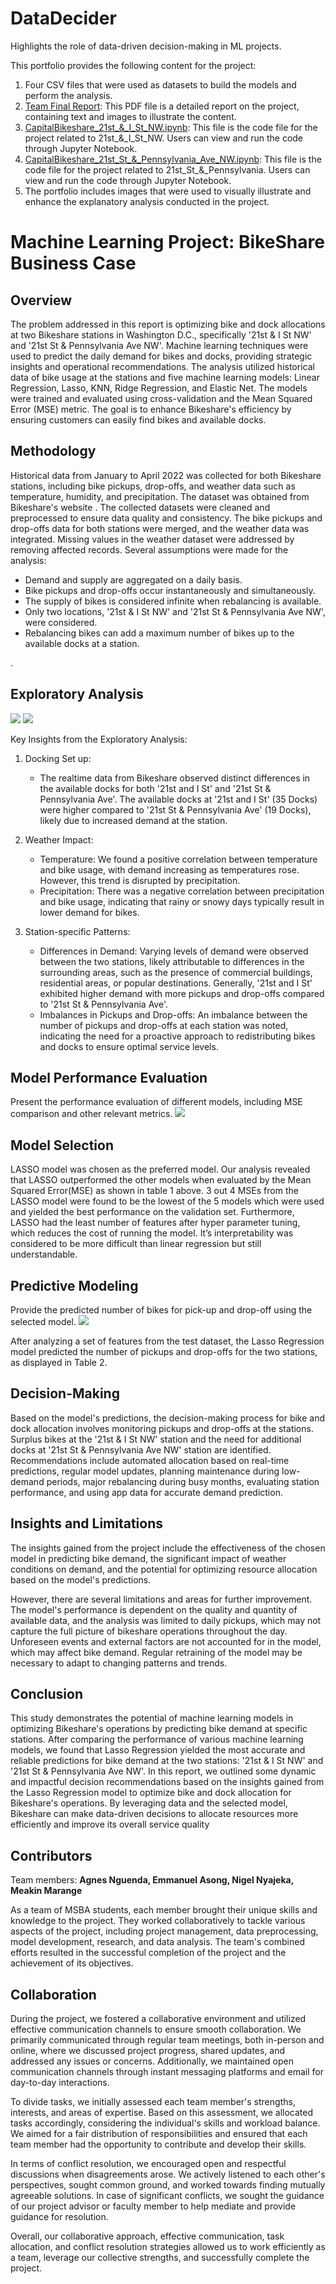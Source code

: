 # DataDecider
Highlights the role of data-driven decision-making in ML projects.

This portfolio provides the following content for the project:

1. Four CSV files that were used as datasets to build the models and perform the analysis.
2. [Team Final Report](https://github.com/Nguenda/DataDecider/blob/05e61f5b5a12ff57103f8e57ad90662d6a8823c1/Machine%20learning%201_project_BikeShare.pdf): This PDF file is a detailed report on the project, containing text and images to illustrate the content.
3. [CapitalBikeshare_21st_&_I_St_NW.ipynb](https://github.com/Nguenda/DataDecider/blob/main/CapitalBikeshare_21st_%26_I_St_NW.ipynb): This file is the code file for the project related to 21st_&_I_St_NW. Users can view and run the code through Jupyter Notebook.
4. [CapitalBikeshare_21st_St_&_Pennsylvania_Ave_NW.ipynb](https://github.com/Nguenda/DataDecider/blob/main/CapitalBikeshare_21st_St_%26_Pennsylvania_Ave_NW.ipynb): This file is the code file for the project related to 21st_St_&_Pennsylvania. Users can view and run the code through Jupyter Notebook.
5. The portfolio includes images that were used to visually illustrate and enhance the explanatory analysis conducted in the project.


# Machine Learning Project: BikeShare Business Case

## Overview
The problem addressed in this report is optimizing bike and dock allocations at two Bikeshare stations in Washington D.C., specifically '21st & I St NW' and '21st St & Pennsylvania Ave NW'.  Machine learning techniques were used to predict the daily demand for bikes and docks, providing strategic insights and operational recommendations. The analysis utilized historical data of bike usage at the stations and five machine learning models: Linear Regression, Lasso, KNN, Ridge Regression, and Elastic Net. The models were trained and evaluated using cross-validation and the Mean Squared Error (MSE) metric. The goal is to enhance Bikeshare's efficiency by ensuring customers can easily find bikes and available docks.

## Methodology
Historical data from January to April 2022 was collected for both Bikeshare stations, including bike pickups, drop-offs, and weather data such as temperature, humidity, and precipitation. The dataset was obtained from Bikeshare's website []([URL](https://ride.capitalbikeshare.com/system-data)). The collected datasets were cleaned and preprocessed to ensure data quality and consistency. The bike pickups and drop-offs data for both stations were merged, and the weather data was integrated. Missing values in the weather dataset were addressed by removing affected records. 
Several assumptions were made for the analysis:

- Demand and supply are aggregated on a daily basis.
- Bike pickups and drop-offs occur instantaneously and simultaneously.
- The supply of bikes is considered infinite when rebalancing is available.
- Only two locations, '21st & I St NW' and '21st St & Pennsylvania Ave NW', were considered.
- Rebalancing bikes can add a maximum number of bikes up to the available docks at a station.

.
## Exploratory Analysis
![](https://github.com/Nguenda/DataDecider/blob/92892e3fc797d4973d6ed92f93d54374d22af881/Screen%20Shot%202023-05-10%20at%208.04.32%20PM.png)
![](https://github.com/Nguenda/DataDecider/blob/92892e3fc797d4973d6ed92f93d54374d22af881/Screen%20Shot%202023-05-10%20at%208.04.45%20PM.png)


Key Insights from the Exploratory Analysis:
1. Docking Set up:
   - The realtime data from Bikeshare observed distinct differences in the available docks for both '21st and I St' and '21st St & Pennsylvania Ave'. The available docks at '21st and I St' (35 Docks) were higher compared to '21st St & Pennsylvania Ave' (19 Docks), likely due to increased demand at the station.

2. Weather Impact:
   - Temperature: We found a positive correlation between temperature and bike usage, with demand increasing as temperatures rose. However, this trend is disrupted by precipitation.
   - Precipitation: There was a negative correlation between precipitation and bike usage, indicating that rainy or snowy days typically result in lower demand for bikes.

3. Station-specific Patterns:
   - Differences in Demand: Varying levels of demand were observed between the two stations, likely attributable to differences in the surrounding areas, such as the presence of commercial buildings, residential areas, or popular destinations. Generally, '21st and I St' exhibited higher demand with more pickups and drop-offs compared to '21st St & Pennsylvania Ave'.
   - Imbalances in Pickups and Drop-offs: An imbalance between the number of pickups and drop-offs at each station was noted, indicating the need for a proactive approach to redistributing bikes and docks to ensure optimal service levels.

## Model Performance Evaluation
Present the performance evaluation of different models, including MSE comparison and other relevant metrics.
![](https://github.com/Nguenda/DataDecider/blob/fbc6c195db0bd0b861beba3143e51003207c3a80/Screen%20Shot%202023-05-10%20at%208.27.16%20PM.png)

## Model Selection
LASSO model was chosen as the preferred model. Our analysis revealed that LASSO outperformed the other models when evaluated by the Mean Squared Error(MSE) as shown in table 1 above. 3 out 4 MSEs from the LASSO model were found to be the lowest of the 5 models which were used and yielded the best performance on the validation set. Furthermore, LASSO had the least number of features after hyper parameter tuning, which reduces the cost of running the model. It’s interpretability was considered to be 
more difficult than linear regression but still understandable.

## Predictive Modeling
Provide the predicted number of bikes for pick-up and drop-off using the selected model.
![](https://github.com/Nguenda/DataDecider/blob/9fb3e71d58562282635da526758561d1a869fab2/Screen%20Shot%202023-05-10%20at%208.37.55%20PM.png)

After analyzing a set of features from the test dataset, the Lasso Regression model predicted the number of 
pickups and drop-offs for the two stations, as displayed in Table 2.

## Decision-Making
Based on the model's predictions, the decision-making process for bike and dock allocation involves monitoring pickups and drop-offs at the stations. Surplus bikes at the '21st & I St NW' station and the need for additional docks at '21st St & Pennsylvania Ave NW' station are identified. Recommendations include automated allocation based on real-time predictions, regular model updates, planning maintenance during low-demand periods, major rebalancing during busy months, evaluating station performance, and using app data for accurate demand prediction.

## Insights and Limitations
The insights gained from the project include the effectiveness of the chosen model in predicting bike demand, the significant impact of weather conditions on demand, and the potential for optimizing resource allocation based on the model's predictions.

However, there are several limitations and areas for further improvement. The model's performance is dependent on the quality and quantity of available data, and the analysis was limited to daily pickups, which may not capture the full picture of bikeshare operations throughout the day. Unforeseen events and external factors are not accounted for in the model, which may affect bike demand. Regular retraining of the model may be necessary to adapt to changing patterns and trends.

## Conclusion
This study demonstrates the potential of machine learning models in optimizing Bikeshare's operations by 
predicting bike demand at specific stations. After comparing the performance of various machine learning 
models, we found that Lasso Regression yielded the most accurate and reliable predictions for bike demand 
at the two stations: '21st & I St NW' and '21st St & Pennsylvania Ave NW'. In this report, we outlined some 
dynamic and impactful decision recommendations based on the insights gained from the Lasso Regression 
model to optimize bike and dock allocation for Bikeshare's operations. By leveraging data and the selected 
model, Bikeshare can make data-driven decisions to allocate resources more efficiently and improve its 
overall service quality

## Contributors
Team members: **Agnes Nguenda, Emmanuel Asong, Nigel Nyajeka, Meakin Marange**

As a team of MSBA students, each member brought their unique skills and knowledge to the project. They worked collaboratively to tackle various aspects of the project, including project management, data preprocessing, model development, research, and data analysis. The team's combined efforts resulted in the successful completion of the project and the achievement of its objectives.

## Collaboration
During the project, we fostered a collaborative environment and utilized effective communication channels to ensure smooth collaboration. We primarily communicated through regular team meetings, both in-person and online, where we discussed project progress, shared updates, and addressed any issues or concerns. Additionally, we maintained open communication channels through instant messaging platforms and email for day-to-day interactions.

To divide tasks, we initially assessed each team member's strengths, interests, and areas of expertise. Based on this assessment, we allocated tasks accordingly, considering the individual's skills and workload balance. We aimed for a fair distribution of responsibilities and ensured that each team member had the opportunity to contribute and develop their skills.

In terms of conflict resolution, we encouraged open and respectful discussions when disagreements arose. We actively listened to each other's perspectives, sought common ground, and worked towards finding mutually agreeable solutions. In case of significant conflicts, we sought the guidance of our project advisor or faculty member to help mediate and provide guidance for resolution.

Overall, our collaborative approach, effective communication, task allocation, and conflict resolution strategies allowed us to work efficiently as a team, leverage our collective strengths, and successfully complete the project.






